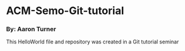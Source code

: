 # ACM-Semo-Git-tutorial
### By: Aaron Turner
This HelloWorld file and repository was created in a Git tutorial seminar
